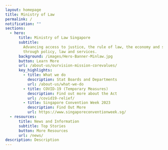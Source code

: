 ```yaml
---
layout: homepage
title: Ministry of Law
permalink: /
notification: ""
sections:
  - hero:
      title: Ministry of Law Singapore
      subtitle:
        Advancing access to justice, the rule of law, the economy and society
        through policy, law and services.
      background: /images/Hero-Banner-Minlaw.jpg
      button: Learn More
      url: /about-us/ourvision-mission-corevalues/
      key_highlights:
        - title: What we do
          description: Stat Boards and Departments
          url: /about-us/what-we-do
        - title: COVID-19 (Temporary Measures)
          description: Find out more about the Act
          url: /covid19-relief/
        - title: Singapore Convention Week 2023
          description: Find Out More
          url: https://www.singaporeconventionweek.sg/
  - resources:
      title: News and Information
      subtitle: Top Stories
      button: More Resources
      url: /news/
description: Description
---
```

